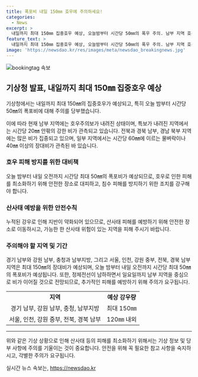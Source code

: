 ```yaml
---
title: 폭포비 내일 150㎜ 호우에 주의하세요!
categories:
  - News
excerpt: >
  내일까지 최대 150㎜ 집중호우 예상, 오늘밤부터 시간당 50㎜의 폭우 주의. 남부 지역 호우주의보, 시간당 20㎜ 비 관측. 경북·경남 등에 많은 비 집중. 장마 구름으로 전국 세찬 비 예상, 서울, 인천에 120㎜, 남부에 150㎜ 장대비 예상. 정체전선으로 가운데서 저기압 유입, 주말까지 비 예상. 누적된 비로 산사태 등 피해 주의. (#집중호우 #폭우 #산사태 #기상청)
feature_text: >
  내일까지 최대 150㎜ 집중호우 예상, 오늘밤부터 시간당 50㎜의 폭우 주의. 남부 지역 호우주의보, 시간당 20㎜ 비 관측. 경북·경남 등에 많은 비 집중. 장마 구름으로 전국 세찬 비 예상, 서울, 인천에 120㎜, 남부에 150㎜ 장대비 예상. 정체전선으로 가운데서 저기압 유입, 주말까지 비 예상. 누적된 비로 산사태 등 피해 주의. (#집중호우 #폭우 #산사태 #기상청)
image: 'https://newsdao.kr/res/images/meta/newsdao_breakingnews.jpg'
---
```


<p><img src="https://newsdao.kr/res/images/meta/newsdao_breakingnews.jpg" alt="bookingtag 속보" /></p>

<h2 data-ke-size="size26">기상청 발표, 내일까지 최대 150㎜ 집중호우 예상</h2>

<p>기상청에서는 내일까지 최대 150㎜의 집중호우가 예상되고, 특히 오늘 밤부터 시간당 50㎜의 폭포비에 대해 주의를 당부했습니다.</p>

<p data-ke-size="size16">이에 따라 현재 남부 지역에는 호우주의보가 내려진 상태이며, 특보가 내려진 지역에서는 시간당 20㎜ 안팎의 강한 비가 관측되고 있습니다. 전북과 경북 남부, 경남 북부 지역에는 많은 비가 집중되고 있으며, 일부 지역에서는 시간당 60㎜에 이르는 물벼락이나 40㎜ 이상의 장대비가 관측된 바 있습니다.</p>

<h3 data-ke-size="size22">호우 피해 방지를 위한 대비책</h3>

<p data-ke-size="size16">오늘 밤부터 내일 오전까지 시간당 최대 50㎜의 폭포비가 예상되므로, 호우로 인한 피해를 최소화하기 위해 안전한 장소로 대피하고, 침수 피해를 방지하기 위한 조치를 강구해야 합니다.</p>

<h3 data-ke-size="size22">산사태 예방을 위한 안전수칙</h3>

<p data-ke-size="size16">누적된 강우로 인해 지반이 약화되어 있으므로, 산사태 피해를 예방하기 위해 안전한 장소로 이동하시고, 가능한 한 산사태 위험이 있는 지역을 피해 주시기 바랍니다.</p>

<h3 data-ke-size="size22">주의해야 할 지역 및 기간</h3>

<p data-ke-size="size16">경기 남부와 강원 남부, 충청과 남부지방, 그리고 서울, 인천, 강원 중부, 전북, 경북 남부 지역은 최대 150㎜의 장대비가 예상되며, 오늘 밤부터 내일 오전까지 시간당 최대 50㎜의 폭포비가 예상됩니다. 또한, 정체전선이 남하하면서 일요일까지 남부 지역을 중심으로 비가 이어질 것으로 전망되므로, 추가적인 피해를 예방하기 위해 주의가 요구됩니다.</p>

<table>
    <tr>
        <td style="text-align: center; height: 17px;"><b>지역</b></td>
        <td style="text-align: center; height: 17px;"><b>예상 강우량</b></td>
    </tr>
    <tr>
        <td style="text-align: center; height: 17px;">경기 남부, 강원 남부, 충청, 남부지방</td>
        <td style="text-align: center; height: 17px;">최대 150㎜</td>
    </tr>
    <tr>
        <td style="text-align: center; height: 17px;">서울, 인천, 강원 중부, 전북, 경북 남부</td>
        <td style="text-align: center; height: 17px;">120㎜ 내외</td>
    </tr>
</table>

<hr>

<p data-ke-size="size16">위와 같은 기상 상황으로 인해 산사태 등의 피해를 최소화하기 위해서는 기상 정보 및 당부 사항에 주의를 기울이는 것이 중요합니다. 안전을 위해 꼭 필요한 참고 사항을 숙지하시고, 각별한 주의가 요구됩니다.</p>
실시간 뉴스 속보는, <a href="https://newsdao.kr" rel="dofollow">https://newsdao.kr</a>


